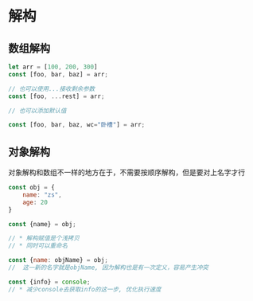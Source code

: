 # 解构

## 数组解构

```javaScript
let arr = [100, 200, 300]
const [foo, bar, baz] = arr;

// 也可以使用...接收剩余参数
const [foo, ...rest] = arr;

// 也可以添加默认值

const [foo, bar, baz, wc="卧槽"] = arr;
```

## 对象解构

对象解构和数组不一样的地方在于，不需要按顺序解构，但是要对上名字才行

```javaScript
const obj = {
    name: "zs",
    age: 20
}

const {name} = obj;

// * 解构赋值是个浅拷贝
// * 同时可以重命名

const {name: objName} = obj;
//  这一新的名字就是objName, 因为解构也是有一次定义，容易产生冲突

const {info} = console;
// * 减少console去获取info的这一步, 优化执行速度
```